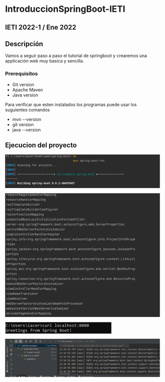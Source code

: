 # IntroduccionSpringBoot-IETI
## IETI 2022-1 / Ene 2022

## Descripción

Vamos a seguir paso a paso el tutorial de springboot y crearemos una applicación web muy basica y sencilla.

### Prerequisitos
+ Git version
+ Apache Maven
+ Java version

Para verificar que esten instalados los programas puede usar los suguientes comandos
+ mvn --version
+ git version
+ java --version

## Ejecucion del proyecto

![](img/Captura1.PNG)

![](img/Captura2.PNG)

![](img/Captura3.PNG)

![](img/Captura4.PNG)